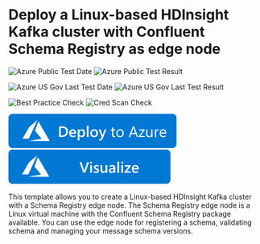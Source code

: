 # Deploy a Linux-based HDInsight Kafka cluster with Confluent Schema Registry as edge node

![Azure Public Test Date](https://azurequickstartsservice.blob.core.windows.net/badges/101-hdinsight-kafka-with-edge-schema-registry/PublicLastTestDate.svg)
![Azure Public Test Result](https://azurequickstartsservice.blob.core.windows.net/badges/101-hdinsight-kafka-with-edge-schema-registry/PublicDeployment.svg)

![Azure US Gov Last Test Date](https://azurequickstartsservice.blob.core.windows.net/badges/101-hdinsight-kafka-with-edge-schema-registry/FairfaxLastTestDate.svg)
![Azure US Gov Last Test Result](https://azurequickstartsservice.blob.core.windows.net/badges/101-hdinsight-kafka-with-edge-schema-registry/FairfaxDeployment.svg)

![Best Practice Check](https://azurequickstartsservice.blob.core.windows.net/badges/101-hdinsight-kafka-with-edge-schema-registry/BestPracticeResult.svg)
![Cred Scan Check](https://azurequickstartsservice.blob.core.windows.net/badges/101-hdinsight-kafka-with-edge-schema-registry/CredScanResult.svg)

[![Deploy To Azure](https://raw.githubusercontent.com/Azure/azure-quickstart-templates/master/1-CONTRIBUTION-GUIDE/images/deploytoazure.svg?sanitize=true)]("https://portal.azure.com/#create/Microsoft.Template/uri/https%3A%2F%2Fraw.githubusercontent.com%2FAzure%2Fazure-quickstart-templates%2Fmaster%2F101-hdinsight-kafka-with-edge-schema-registry%2Fazuredeploy.json")  [![Visualize](https://raw.githubusercontent.com/Azure/azure-quickstart-templates/master/1-CONTRIBUTION-GUIDE/images/visualizebutton.svg?sanitize=true)]("http://armviz.io/#/?load=https%3A%2F%2Fraw.githubusercontent.com%2FAzure%2Fazure-quickstart-templates%2Fmaster%2F101-hdinsight-kafka-with-edge-schema-registry%2Fazuredeploy.json")



This template allows you to create a Linux-based HDInsight Kafka cluster with a
Schema Registry edge node. The Schema Registry edge node is a Linux virtual
machine with the Confluent Schema Registry package available. You can use the
edge node for registering a schema, validating schema and managing your message
schema versions.


